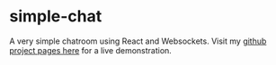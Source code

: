 # simple-chat

A very simple chatroom using React and Websockets. Visit my [github project pages here](https://dukemiller.github.io/simple-chat/) for a live demonstration.